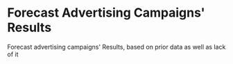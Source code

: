 # Forecast Advertising Campaigns' Results
Forecast advertising campaigns' Results, based on prior data as well as lack of it
